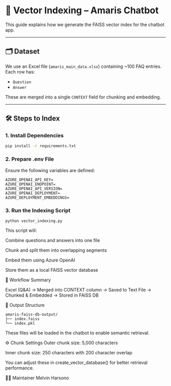 # 🧭 Vector Indexing – Amaris Chatbot

This guide explains how we generate the FAISS vector index for the chatbot app.

---

## 🗂️ Dataset

We use an Excel file (`amaris_main_data.xlsx`) containing ~100 FAQ entries. Each row has:

- `Question`
- `Answer`

These are merged into a single `CONTEXT` field for chunking and embedding.

---

## 🛠️ Steps to Index

### 1. Install Dependencies

```bash
pip install -r requirements.txt
```

### 2. Prepare .env File
Ensure the following variables are defined:
```
AZURE_OPENAI_API_KEY=
AZURE_OPENAI_ENDPOINT=
AZURE_OPENAI_API_VERSION=
AZURE_OPENAI_DEPLOYMENT=
AZURE_DEPLOYMENT_EMBEDDINGS=
```
### 3. Run the Indexing Script
```
python vector_indexing.py
```
This script will:

Combine questions and answers into one file

Chunk and split them into overlapping segments

Embed them using Azure OpenAI

Store them as a local FAISS vector database

🔁 Workflow Summary

Excel (Q&A) -> 
Merged into CONTEXT column -> 
Saved to Text File -> 
Chunked & Embedded -> 
Stored in FAISS DB

📁 Output Structure
```
amaris-faiss-db-output/
├── index.faiss
└── index.pkl
```
These files will be loaded in the chatbot to enable semantic retrieval.

⚙️ Chunk Settings
Outer chunk size: 5,000 characters

Inner chunk size: 250 characters with 200 character overlap

You can adjust these in create_vector_database() for better retrieval performance.

👨‍💻 Maintainer
Melvin Harsono
